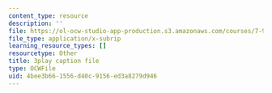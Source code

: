 ```yaml
---
content_type: resource
description: ''
file: https://ol-ocw-studio-app-production.s3.amazonaws.com/courses/7-91j-foundations-of-computational-and-systems-biology-spring-2014/4bee3b661556d40c9156ed3a8279d946_MniYgsZSp30.srt
file_type: application/x-subrip
learning_resource_types: []
resourcetype: Other
title: 3play caption file
type: OCWFile
uid: 4bee3b66-1556-d40c-9156-ed3a8279d946
---
```

